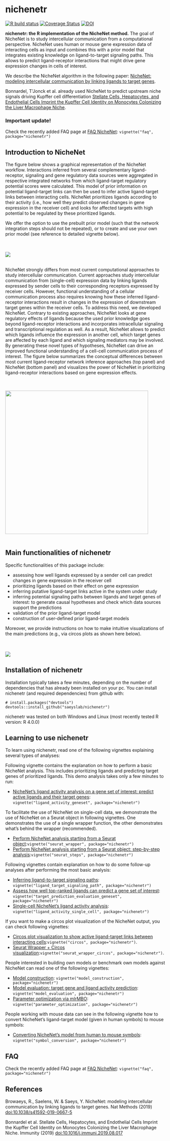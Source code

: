 <!-- README.md is generated from README.Rmd. Please edit that file -->
<!-- github markdown built using
rmarkdown::render("README.Rmd",output_format = "md_document")
-->

nichenetr
=========

<!-- badges: start -->

[![R build
status](https://github.com/saeyslab/nichenetr/workflows/R-CMD-check-bioc/badge.svg)](https://github.com/saeyslab/nichenetr/actions)
[![Coverage
Status](https://codecov.io/gh/saeyslab/nichenetr/branch/master/graph/badge.svg)](https://codecov.io/gh/saeyslab/nichenetr)
[![DOI](https://zenodo.org/badge/DOI/10.5281/zenodo.3260758.svg)](https://doi.org/10.5281/zenodo.3260758)
<!-- badges: end -->

**nichenetr: the R implementation of the NicheNet method.** The goal of
NicheNet is to study intercellular communication from a computational
perspective. NicheNet uses human or mouse gene expression data of
interacting cells as input and combines this with a prior model that
integrates existing knowledge on ligand-to-target signaling paths. This
allows to predict ligand-receptor interactions that might drive gene
expression changes in cells of interest.

We describe the NicheNet algorithm in the following paper: [NicheNet:
modeling intercellular communication by linking ligands to target
genes](https://www.nature.com/articles/s41592-019-0667-5).

Bonnardel, T’Jonck et al. already used NicheNet to predict upstream
niche signals driving Kupffer cell differentiation [Stellate Cells,
Hepatocytes, and Endothelial Cells Imprint the Kupffer Cell Identity on
Monocytes Colonizing the Liver Macrophage
Niche](https://www.cell.com/immunity/fulltext/S1074-7613(19)30368-1).

### Important update!

Check the recently added FAQ page at [FAQ NicheNet](vignettes/faq.md):
`vignette("faq", package="nichenetr")`

Introduction to NicheNet
------------------------

The figure below shows a graphical representation of the NicheNet
workflow. Interactions inferred from several complementary
ligand-receptor, signaling and gene regulatory data sources were
aggregated in respective integrated networks from which ligand-target
regulatory potential scores were calculated. This model of prior
information on potential ligand-target links can then be used to infer
active ligand-target links between interacting cells. NicheNet
prioritizes ligands according to their activity (i.e., how well they
predict observed changes in gene expression in the receiver cell) and
looks for affected targets with high potential to be regulated by these
prioritized ligands.

We offer the option to use the prebuilt prior model (such that the
network integration steps should not be repeated), or to create and use
your own prior model (see reference to detailed vignette below).

<br><br> ![](vignettes/workflow_nichenet.png) <br><br>

NicheNet strongly differs from most current computational approaches to
study intercellular communication. Current approaches study
intercellular communication from (single-cell) expression data by
linking ligands expressed by sender cells to their corresponding
receptors expressed by receiver cells. However, functional understanding
of a cellular communication process also requires knowing how these
inferred ligand-receptor interactions result in changes in the
expression of downstream target genes within the receiver cells. To
address this need, we developed NicheNet. Contrary to existing
approaches, NicheNet looks at gene regulatory effects of ligands because
the used prior knowledge goes beyond ligand-receptor interactions and
incorporates intracellular signaling and transcriptional regulation as
well. As a result, NicheNet allows to predict which ligands influence
the expression in another cell, which target genes are affected by each
ligand and which signaling mediators may be involved. By generating
these novel types of hypotheses, NicheNet can drive an improved
functional understanding of a cell-cell communication process of
interest. The figure below summarizes the conceptual differences between
most current ligand-receptor network inference approaches (top panel)
and NicheNet (bottom panel) and visualizes the power of NicheNet in
prioritizing ligand-receptor interactions based on gene expression
effects.

<br><br>
<img src="vignettes/comparison_other_approaches_2.png" width="450" />
<br><br>

Main functionalities of nichenetr
---------------------------------

Specific functionalities of this package include:

-   assessing how well ligands expressed by a sender cell can predict
    changes in gene expression in the receiver cell
-   prioritizing ligands based on their effect on gene expression
-   inferring putative ligand-target links active in the system under
    study
-   inferring potential signaling paths between ligands and target genes
    of interest: to generate causal hypotheses and check which data
    sources support the predictions
-   validation of the prior ligand-target model
-   construction of user-defined prior ligand-target models

Moreover, we provide instructions on how to make intuitive
visualizations of the main predictions (e.g., via circos plots as shown
here below).

<br><br> ![](vignettes/circos_plot_adapted.png)

Installation of nichenetr
-------------------------

Installation typically takes a few minutes, depending on the number of
dependencies that has already been installed on your pc. You can install
nichenetr (and required dependencies) from github with:

    # install.packages("devtools")
    devtools::install_github("saeyslab/nichenetr")

nichenetr was tested on both Windows and Linux (most recently tested R
version: R 4.0.0)

Learning to use nichenetr
-------------------------

To learn using nichenetr, read one of the following vignettes explaining
several types of analyses:

Following vignette contains the explanation on how to perform a basic
NicheNet analysis. This includes prioritizing ligands and predicting
target genes of prioritized ligands. This demo analysis takes only a few
minutes to run:

-   [NicheNet’s ligand activity analysis on a gene set of interest:
    predict active ligands and their target
    genes](vignettes/ligand_activity_geneset.md):
    `vignette("ligand_activity_geneset", package="nichenetr")`

To facilitate the use of NicheNet on single-cell data, we demonstrate
the use of NicheNet on a Seurat object in following vignettes. One
demonstrates the use of a single wrapper function, the other
demonstrates what’s behind the wrapper (recommended).

-   [Perform NicheNet analysis starting from a Seurat
    object](vignettes/seurat_wrapper.md):`vignette("seurat_wrapper", package="nichenetr")`
-   [Perform NicheNet analysis starting from a Seurat object:
    step-by-step
    analysis](vignettes/seurat_steps.md):`vignette("seurat_steps", package="nichenetr")`

Following vignettes contain explanation on how to do some follow-up
analyses after performing the most basic analysis:

-   [Inferring ligand-to-target signaling
    paths](vignettes/ligand_target_signaling_path.md):
    `vignette("ligand_target_signaling_path", package="nichenetr")`
-   [Assess how well top-ranked ligands can predict a gene set of
    interest](vignettes/target_prediction_evaluation_geneset.md):
    `vignette("target_prediction_evaluation_geneset", package="nichenetr")`
-   [Single-cell NicheNet’s ligand activity
    analysis](vignettes/ligand_activity_single_cell.md):
    `vignette("ligand_activity_single_cell", package="nichenetr")`

If you want to make a circos plot visualization of the NicheNet output,
you can check following vignettes:

-   [Circos plot visualization to show active ligand-target links
    between interacting
    cells](vignettes/circos.md):`vignette("circos", package="nichenetr")`.
-   [Seurat Wrapper + Circos
    visualization](vignettes/seurat_wrapper_circos.md):`vignette("seurat_wrapper_circos", package="nichenetr")`.

People interested in building own models or benchmark own models against
NicheNet can read one of the following vignettes:

-   [Model construction](vignettes/model_construction.md):
    `vignette("model_construction", package="nichenetr")`
-   [Model evaluation: target gene and ligand activity
    prediction](vignettes/model_evaluation.md):
    `vignette("model_evaluation", package="nichenetr")`
-   [Parameter optimization via
    mlrMBO](vignettes/parameter_optimization.md):
    `vignette("parameter_optimization", package="nichenetr")`

People working with mouse data can see in the following vignette how to
convert NicheNet’s ligand-target model (given in human symbols) to mouse
symbols:

-   [Converting NicheNet’s model from human to mouse
    symbols](vignettes/symbol_conversion.md):
    `vignette("symbol_conversion", package="nichenetr")`

FAQ
---

Check the recently added FAQ page at [FAQ NicheNet](vignettes/faq.md):
`vignette("faq", package="nichenetr")`

References
----------

Browaeys, R., Saelens, W. & Saeys, Y. NicheNet: modeling intercellular
communication by linking ligands to target genes. Nat Methods (2019)
<a href="doi:10.1038/s41592-019-0667-5" class="uri">doi:10.1038/s41592-019-0667-5</a>

Bonnardel et al. Stellate Cells, Hepatocytes, and Endothelial Cells
Imprint the Kupffer Cell Identity on Monocytes Colonizing the Liver
Macrophage Niche. Immunity (2019)
<a href="doi:10.1016/j.immuni.2019.08.017" class="uri">doi:10.1016/j.immuni.2019.08.017</a>
